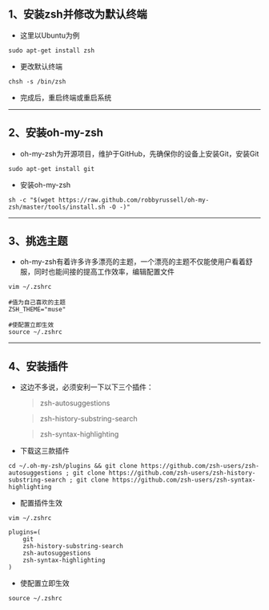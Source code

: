## 1、安装zsh并修改为默认终端

* 这里以Ubuntu为例
```
sudo apt-get install zsh
```

* 更改默认终端
```
chsh -s /bin/zsh
```

* 完成后，重启终端或重启系统

---

## 2、安装oh-my-zsh

* oh-my-zsh为开源项目，维护于GitHub，先确保你的设备上安装Git，安装Git
```
sudo apt-get install git
```

* 安装oh-my-zsh
```
sh -c "$(wget https://raw.github.com/robbyrussell/oh-my-zsh/master/tools/install.sh -O -)"
```

---

## 3、挑选主题

* oh-my-zsh有着许多许多漂亮的主题，一个漂亮的主题不仅能使用户看着舒服，同时也能间接的提高工作效率，编辑配置文件
```
vim ~/.zshrc

#值为自己喜欢的主题
ZSH_THEME="muse"
```
```
#使配置立即生效
source ~/.zshrc
```

---

## 4、安装插件

* 这边不多说，必须安利一下以下三个插件：
    > zsh-autosuggestions

    > zsh-history-substring-search

    > zsh-syntax-highlighting

* 下载这三款插件
```
cd ~/.oh-my-zsh/plugins && git clone https://github.com/zsh-users/zsh-autosuggestions ; git clone https://github.com/zsh-users/zsh-history-substring-search ; git clone https://github.com/zsh-users/zsh-syntax-highlighting
```

* 配置插件生效
```
vim ~/.zshrc

plugins=(
    git
    zsh-history-substring-search
    zsh-autosuggestions
    zsh-syntax-highlighting
)
```

* 使配置立即生效
```
source ~/.zshrc
```
